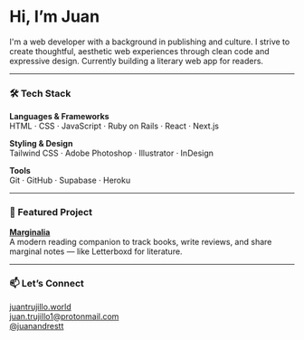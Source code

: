 # Hi, I’m Juan

I'm a web developer with a background in publishing and culture. I strive to create thoughtful, aesthetic web experiences through clean code and expressive design. Currently building a literary web app for readers.

---

### 🛠️ Tech Stack

**Languages & Frameworks**  
HTML · CSS · JavaScript · Ruby on Rails · React · Next.js

**Styling & Design**  
Tailwind CSS · Adobe Photoshop · Illustrator · InDesign

**Tools**  
Git · GitHub · Supabase · Heroku

---

### 🚀 Featured Project

**[Marginalia](https://www.marginalia.world)**  
A modern reading companion to track books, write reviews, and share marginal notes — like Letterboxd for literature.

---

### 📫 Let’s Connect

[juantrujillo.world](https://juantrujillo.world)  
juan.trujillo1@protonmail.com  
[@juanandrestt](https://github.com/juanandrestt)
